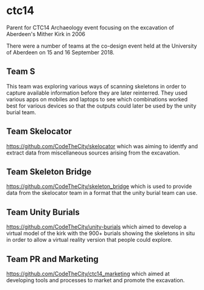 # ctc14
Parent for CTC14 Archaeology event focusing on the excavation of Aberdeen's Mither Kirk in 2006

There were a number of teams at the co-design event held at the University of Aberdeen on 15 and 16 September 2018.

## Team S
This team was exploring various ways of scanning skeletons in order to capture available information before they are later reinterred. They used various apps on mobiles and laptops to see which combinations worked best for various devices so that the outputs could later be used by the unity burial team.

## Team Skelocator
https://github.com/CodeTheCity/skelocator which was aiming to identfy and extract data from miscellaneous sources arising from the excavation.

## Team Skeleton Bridge
https://github.com/CodeTheCity/skeleton_bridge which is used to provide data from the skelocator team in a format that the unity burial team can use.

## Team Unity Burials
https://github.com/CodeTheCity/unity-burials which aimed to develop a virtual model of the kirk with the 900+ burials showing the skeletons in situ in order to allow a virtual reality version that people could explore.

## Team PR and Marketing
https://github.com/CodeTheCity/ctc14_marketing which aimed at developing tools and processes to market and promote the excavation.
